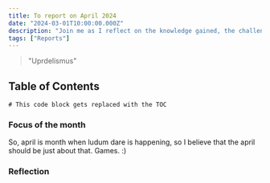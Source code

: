 ```yaml
---
title: To report on April 2024
date: "2024-03-01T10:00:00.000Z"
description: "Join me as I reflect on the knowledge gained, the challenges conquered, and the hours dedicated to learning various subjects during the month of April 2024"
tags: ["Reports"]
---
```


> "Uprdelismus" 

## Table of Contents

```toc
# This code block gets replaced with the TOC
```

### Focus of the month

So, april is month when ludum dare is happening, so I believe that the april should be just about that. Games. :)

### Reflection






